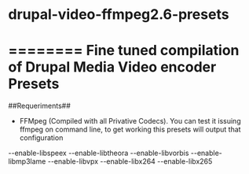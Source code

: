 # drupal-video-ffmpeg2.6-presets #
========
Fine tuned compilation of Drupal Media Video encoder Presets
========
##Requeriments##
- FFMpeg (Compiled with all Privative Codecs). You can test it issuing ffmpeg on command line, to get working this presets will output that configuration

--enable-libspeex --enable-libtheora --enable-libvorbis --enable-libmp3lame --enable-libvpx --enable-libx264 --enable-libx265
